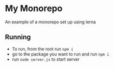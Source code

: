 # My Monorepo

An example of a monorepo set up using lerna

## Running

- To run, from the root run `npm i`
- go to the package you want to run and run `npm i`
- run `node server.js` to start server
